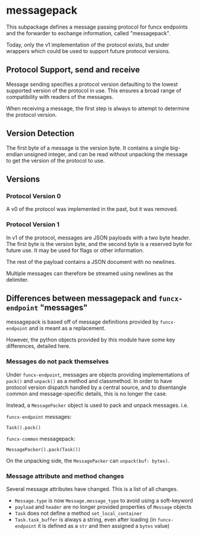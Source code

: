 # messagepack

This subpackage defines a message passing protocol for funcx endpoints and the
forwarder to exchange information, called "messagepack".

Today, only the v1 implementation of the protocol exists, but under wrappers
which could be used to support future protocol versions.

## Protocol Support, send and receive

Message sending specifies a protocol version defaulting to the lowest supported
version of the protocol in use. This ensures a broad range of compatibility
with readers of the messages.

When receiving a message, the first step is always to attempt to determine the
protocol version.

## Version Detection

The first byte of a message is the version byte. It contains a single
big-endian unsigned integer, and can be read without unpacking the message to
get the version of the protocol to use.

## Versions

### Protocol Version 0

A v0 of the protocol was implemented in the past, but it was removed.

### Protocol Version 1

In v1 of the protocol, messages are JSON payloads with a two byte header.
The first byte is the version byte, and the second byte is a reserved byte
for future use. It may be used for flags or other information.

The rest of the payload contains a JSON document with no newlines.

Multiple messages can therefore be streamed using newlines as the delimiter.

## Differences between messagepack and `funcx-endpoint` "messages"

messagepack is based off of message definitions provided by `funcx-endpoint`
and is meant as a replacement.

However, the python objects provided by this module have some key differences,
detailed here.

### Messages do not pack themselves

Under `funcx-endpoint`, messages are objects providing implementations of
`pack()` and `unpack()` as a method and classmethod. In order to have protocol
version dispatch handled by a central source, and to disentangle common and
message-specific details, this is no longer the case.

Instead, a `MessagePacker` object is used to pack and unpack messages. i.e.

`funcx-endpoint` messages:

    Task().pack()

`funcx-common` messagepack:

    MessagePacker().pack(Task())

On the unpacking side, the `MessagePacker` can `unpack(buf: bytes)`.

### Message attribute and method changes

Several message attributes have changed. This is a list of all changes.

- `Message.type` is now `Message.message_type` to avoid using a soft-keyword
- `payload` and `header` are no longer provided properties of `Message` objects
- `Task` does not define a method `set_local_container`
- `Task.task_buffer` is always a string, even after loading (in `funcx-endpoint`
  it is defined as a `str` and then assigned a `bytes` value)
